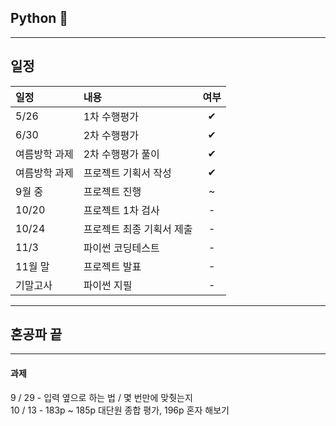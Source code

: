 ## Python 🤖

------
## 일정
|일정|내용|여부|
|:--|:--|:--:|
|5/26|1차 수행평가|✔|
|6/30|2차 수행평가|✔|
|여름방학 과제|2차 수행평가 풀이|✔|
|여름방학 과제|프로젝트 기획서 작성|✔|
|9월 중|프로젝트 진행|~|
|10/20|프로젝트 1차 검사|-|
|10/24|프로젝트 최종 기획서 제출|-|
|11/3|파이썬 코딩테스트|-|
|11월 말|프로젝트 발표|-|
|기말고사|파이썬 지필|-|

------
  
## 혼공파 끝


----

#### 과제

9 / 29 - 입력 옆으로 하는 법 / 몇 번만에 맞췃는지 <br/>
10 / 13 - 183p ~ 185p 대단원 종합 평가, 196p 혼자 해보기 
